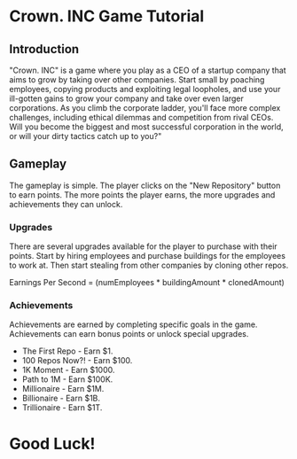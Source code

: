# Crown. INC Game Tutorial

## Introduction
"Crown. INC" is a game where you play as a CEO of a startup company that aims to grow by taking over other companies. Start small by poaching employees, copying products and exploiting legal loopholes, and use your ill-gotten gains to grow your company and take over even larger corporations. As you climb the corporate ladder, you'll face more complex challenges, including ethical dilemmas and competition from rival CEOs. Will you become the biggest and most successful corporation in the world, or will your dirty tactics catch up to you?"

## Gameplay
The gameplay is simple. The player clicks on the "New Repository" button to earn points. The more points the player earns, the more upgrades and achievements they can unlock.

### Upgrades
There are several upgrades available for the player to purchase with their points. Start by hiring employees and purchase buildings for the employees to work at. Then start stealing from other companies by cloning other repos.

Earnings Per Second = (numEmployees * buildingAmount * clonedAmount)

### Achievements
Achievements are earned by completing specific goals in the game. Achievements can earn bonus points or unlock special upgrades.
- The First Repo - Earn $1.
- 100 Repos Now?! - Earn $100.
- 1K Moment - Earn $1000.
- Path to 1M - Earn $100K.
- Millionaire - Earn $1M.
- Billionaire - Earn $1B.
- Trillionaire - Earn $1T.

# Good Luck!
